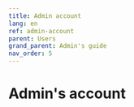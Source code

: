 ```yaml
---
title: Admin account
lang: en
ref: admin-account
parent: Users
grand_parent: Admin's guide
nav_order: 5
---
```


# Admin's account
